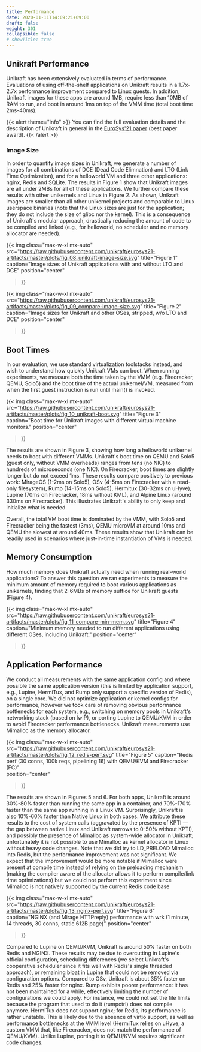 ```yaml
---
title: Performance
date: 2020-01-11T14:09:21+09:00
draft: false
weight: 301
collapsible: false
# showTitle: true
---
```


## Unikraft Performance

Unikraft has been extensively evaluated in terms of performance. Evaluations of
using off-the-shelf applications on Unikraft results in a 1.7x-2.7x performance
improvement compared to Linux guests.  In addition, Unikraft images for these
apps are around 1MB, require less than 10MB of RAM to run, and boot in around
1ms on top of the VMM time (total boot time 2ms-40ms).

{{< alert theme="info" >}}
You can find the full evaluation details and the description of Unikraft in
general in the [EuroSys'21 paper](https://dl.acm.org/doi/10.1145/3447786.3456248) (best
paper award).
{{< /alert >}}

### Image Size

In order to quantify image sizes in Unikraft, we generate a number of images for
all combinations of DCE (Dead Code Elimnation) and LTO (Link Time Optimization),
and for a helloworld VM and three other applications: nginx, Redis and SQLite.
The results in Figure 1 show that Unikraft images are all under 2MBs for all of
these applications. We further compare these results with other unikernels and
Linux in Figure 2. As shown, Unikraft images are smaller than all other
unikernel projects and comparable to Linux userspace binaries (note that the
Linux sizes are just for the application; they do not include the size of glibc
nor the kernel). This is a consequence of Unikraft's modular approach,
drastically reducing the amount of code to be compiled and linked (e.g., for
helloworld, no scheduler and no memory allocator are needed).

{{< img
  class="max-w-xl mx-auto"
  src="https://raw.githubusercontent.com/unikraft/eurosys21-artifacts/master/plots/fig_08_unikraft-image-size.svg"
  title="Figure 1"
  caption="Image sizes of Unikraft applications with and without LTO and DCE"
  position="center"
>}}

{{< img
  class="max-w-xl mx-auto"
  src="https://raw.githubusercontent.com/unikraft/eurosys21-artifacts/master/plots/fig_09_compare-image-size.svg"
  title="Figure 2"
  caption="Image sizes for Unikraft and other OSes, stripped, w/o LTO and DCE"
  position="center"
>}}

## Boot Times

In our evaluation, we use standard virtualization toolstacks instead, and wish
to understand how quickly Unikraft VMs can boot. When running experiments, we
measure both the time taken by the VMM (e.g. Firecracker, QEMU, Solo5) and the
boot time of the actual unikernel/VM, measured from when the first guest
instruction is run until main() is invoked.

{{< img
  class="max-w-xl mx-auto"
  src="https://raw.githubusercontent.com/unikraft/eurosys21-artifacts/master/plots/fig_10_unikraft-boot.svg"
  title="Figure 3"
  caption="Boot time for Unikraft images with different virtual machine monitors."
  position="center"
>}}

The results are shown in Figure 3, showing how long a helloworld unikernel needs
to boot with different VMMs. Unikraft's boot time on QEMU and Solo5 (guest only,
without VMM overheads) ranges from tens (no NIC) to hundreds of microseconds
(one NIC). On Firecracker, boot times are slightly longer but do not exceed 1ms.
These results compare positively to previous work: MirageOS (1-2ms on Solo5),
OSv (4-5ms on Firecracker with a read-only filesystem), Rump (14-15ms on Solo5),
Hermitux (30-32ms on uHyve), Lupine (70ms on Firecracker, 18ms without KML), and
Alpine Linux (around 330ms on Firecracker). This illustrates Unikraft's ability
to only keep and initialize what is needed.

Overall, the total VM boot time is dominated by the VMM, with Solo5 and
Firecracker being the fastest (3ms), QEMU microVM at around 10ms and QEMU the
slowest at around 40ms. These results show that Unikraft can be readily used in
scenarios where just-in-time instantiation of VMs is needed.


## Memory Consumption

How much memory does Unikraft actually need when running real-world
applications? To answer this question we ran experiments to measure the minimum
amount of memory required to boot various applications as unikernels, finding
that 2-6MBs of memory suffice for Unikraft guests (Figure 4).

{{< img
  class="max-w-xl mx-auto"
  src="https://raw.githubusercontent.com/unikraft/eurosys21-artifacts/master/plots/fig_11_compare-min-mem.svg"
  title="Figure 4"
  caption="Minimum memory needed to run different applications using different OSes, including Unikraft."
  position="center"
>}}

## Application Performance

We conduct all measurements with the same application config and where possible
the same application version (this is limited by application support, e.g.,
Lupine, HermiTux, and Rump only support a specific version of Redis), on a
single core. We did not optimize application or kernel configs for performance,
however we took care of removing obvious performance bottlenecks for each
system, e.g., switching on memory pools in Unikraft's networking stack (based on
lwIP), or porting Lupine to QEMU/KVM in order to avoid Firecracker performance
bottlenecks. Unikraft measurements use Mimalloc as the memory allocator.

{{< img
  class="max-w-xl mx-auto"
  src="https://raw.githubusercontent.com/unikraft/eurosys21-artifacts/master/plots/fig_12_redis-perf.svg"
  title="Figure 5"
  caption="Redis perf (30 conns, 100k reqs, pipelining 16) with QEMU/KVM and Firecracker (FC)"  
  position="center"
>}}

The results are shown in Figures 5 and 6. For both apps, Unikraft is around
30%-80% faster than running the same app in a container, and 70%-170% faster
than the same app running in a Linux VM. Surprisingly, Unikraft is also 10%-60%
faster than Native Linux in both cases. We attribute these results to the cost
of system calls (aggravated by the presence of KPTI — the gap between native
Linux and Unikraft narrows to 0-50% without KPTI), and possibly the presence of
Mimalloc as system-wide allocator in Unikraft; unfortunately it is not possible
to use Mimalloc as kernel allocator in Linux without heavy code changes. Note
that we did try to LD_PRELOAD Mimalloc into Redis, but the performance
improvement was not significant. We expect that the improvement would be more
notable if Mimalloc were present at compile time instead of relying on the
preloading mechanism (making the compiler aware of the allocator allows it to
perform compile/link time optimizations) but we could not perform this
experiment since Mimalloc is not natively supported by the current Redis code
base

{{< img
  class="max-w-xl mx-auto"
  src="https://raw.githubusercontent.com/unikraft/eurosys21-artifacts/master/plots/fig_13_nginx-perf.svg"
  title="Figure 6"
  caption="NGINX (and Mirage HTTPreply) performance with wrk (1 minute, 14 threads, 30 conns, static 612B page)"
  position="center"
>}}

Compared to Lupine on QEMU/KVM, Unikraft is around 50% faster on both Redis and
NGINX. These results may be due to overcutting in Lupine's official
configuration, scheduling differences (we select Unikraft's cooperative
scheduler since it fits well with Redis's single threaded approach), or
remaining bloat in Lupine that could not be removed via configuration options.
Compared to OSv, Unikraft is about 35% faster on Redis and 25% faster for nginx.
Rump exhibits poorer performance: it has not been maintained for a while,
effectively limiting the number of configurations we could apply. For instance,
we could not set the file limits because the program that used to do it
(rumpctrl) does not compile anymore. HermiTux does not support nginx; for Redis,
its performance is rather unstable. This is likely due to the absence of virtio
support, as well as performance bottlenecks at the VMM level (HermiTux relies on
uHyve, a custom VMM that, like Firecracker, does not match the performance of
QEMU/KVM). Unlike Lupine, porting it to QEMU/KVM requires significant code
changes.

